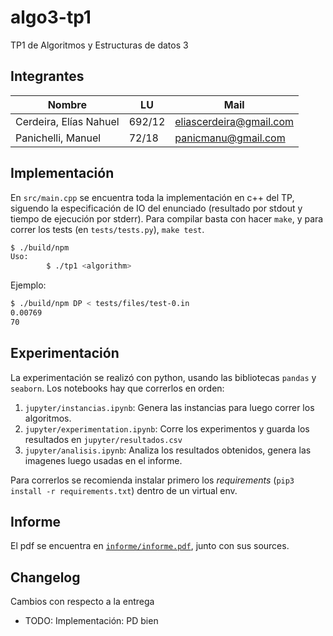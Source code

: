 # algo3-tp1

TP1 de Algoritmos y Estructuras de datos 3

## Integrantes

| Nombre                 | LU     | Mail                    |
| ---------------------- | ------ | ----------------------- |
| Cerdeira, Elías Nahuel | 692/12 | eliascerdeira@gmail.com |
| Panichelli, Manuel     | 72/18  | panicmanu@gmail.com     |

## Implementación

En `src/main.cpp` se encuentra toda la implementación en c++ del TP, siguendo la
especificación de IO del enunciado (resultado por stdout y tiempo de ejecución
por stderr). Para compilar basta con hacer `make`, y para correr los tests
(en `tests/tests.py`), `make test`.

```bash
$ ./build/npm
Uso:
        $ ./tp1 <algorithm>
```

Ejemplo:

```bash
$ ./build/npm DP < tests/files/test-0.in
0.00769
70
```

## Experimentación

La experimentación se realizó con python, usando las bibliotecas `pandas` y
`seaborn`. Los notebooks hay que correrlos en orden:

1. `jupyter/instancias.ipynb`: Genera las instancias para luego correr los
   algoritmos.
2. `jupyter/experimentation.ipynb`: Corre los experimentos y guarda los
   resultados en `jupyter/resultados.csv`
3. `jupyter/analisis.ipynb`: Analiza los resultados obtenidos, genera las
   imagenes luego usadas en el informe.

Para correrlos se recomienda instalar primero los *requirements* (`pip3 install
-r requirements.txt`) dentro de un virtual env.

## Informe

El pdf se encuentra en [`informe/informe.pdf`](informe/informe.pdf), junto con
sus sources.

## Changelog

Cambios con respecto a la entrega

- TODO: Implementación: PD bien